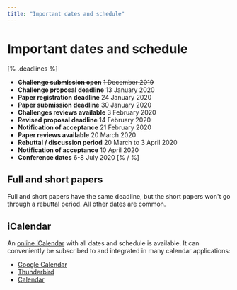 ```yaml
---
title: "Important dates and schedule"
---
```


# Important dates and schedule

[% .deadlines %]
* **<s>Challenge submission open</s>** <s>1 December 2019</s>
* **Challenge proposal deadline** 13 January 2020
* **Paper registration deadline** 24 January 2020
* **Paper submission deadline** 30 January 2020
* **Challenges reviews available** 3 February 2020
* **Revised proposal deadline** 14 February 2020
* **Notification of acceptance** 21 February 2020
* **Paper reviews available** 20 March 2020
* **Rebuttal / discussion period** 20 March to 3 April 2020
* **Notification of acceptance** 10 April 2020
* **Conference dates** 6-8 July 2020
[% / %]

## Full and short papers
Full and short papers have the same deadline, but the short papers won't go through a rebuttal period. All other dates are common.

## iCalendar
An [online iCalendar](/midl.ics) with all dates and schedule is available.
It can conveniently be subscribed to and integrated in many calendar applications:

* [Google Calendar](https://support.google.com/calendar/answer/37100?hl=en&co=GENIE.Platform=Desktop)
* [Thunderbird](https://support.mozilla.org/en-US/kb/creating-new-calendars#w_icalendar-ics)
* [Calendar](https://support.apple.com/guide/calendar/subscribe-to-calendars-icl1022/mac)
